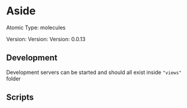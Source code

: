 # Aside

Atomic Type: molecules

Version: Version: Version: 0.0.13




## Development

Development servers can be started and should all exist inside `"views"` folder

## Scripts
